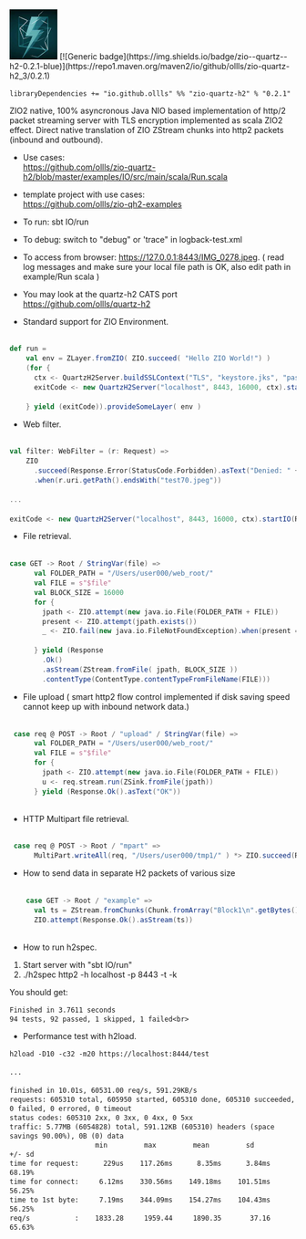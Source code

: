 <img src="quartz-h2.jpeg" width="84" title="quartz-h2"/>
[![Generic badge](https://img.shields.io/badge/zio--quartz--h2-0.2.1-blue)](https://repo1.maven.org/maven2/io/github/ollls/zio-quartz-h2_3/0.2.1)

``` 
libraryDependencies += "io.github.ollls" %% "zio-quartz-h2" % "0.2.1"
```
ZIO2 native, 100% asyncronous Java NIO based implementation of http/2 packet streaming server with TLS encryption implemented as scala ZIO2 effect. Direct native translation of ZIO ZStream chunks into http2 packets (inbound and outbound).

* Use cases:<br> https://github.com/ollls/zio-quartz-h2/blob/master/examples/IO/src/main/scala/Run.scala
* template project with use cases:<br>  https://github.com/ollls/zio-qh2-examples
* To run:  sbt IO/run
* To debug: switch to "debug" or 'trace" in logback-test.xml
* To access from browser: https://127.0.0.1:8443/IMG_0278.jpeg. ( read log messages and make sure your local file path is OK, also edit path in example/Run scala  )
* You may look at the quartz-h2 CATS port https://github.com/ollls/quartz-h2

* Standard support for ZIO Environment.

```scala

def run =
    val env = ZLayer.fromZIO( ZIO.succeed( "Hello ZIO World!") )
    (for {
      ctx <- QuartzH2Server.buildSSLContext("TLS", "keystore.jks", "password")
      exitCode <- new QuartzH2Server("localhost", 8443, 16000, ctx).startIO(R, filter, sync = false)

    } yield (exitCode)).provideSomeLayer( env )

```

* Web filter.

```scala

val filter: WebFilter = (r: Request) =>
    ZIO
      .succeed(Response.Error(StatusCode.Forbidden).asText("Denied: " + r.uri.getPath()))
      .when(r.uri.getPath().endsWith("test70.jpeg"))
   
...

exitCode <- new QuartzH2Server("localhost", 8443, 16000, ctx).startIO(R, filter, sync = false)

```

* File retrieval.

```scala 

case GET -> Root / StringVar(file) =>
      val FOLDER_PATH = "/Users/user000/web_root/"
      val FILE = s"$file"
      val BLOCK_SIZE = 16000
      for {
        jpath <- ZIO.attempt(new java.io.File(FOLDER_PATH + FILE))
        present <- ZIO.attempt(jpath.exists())
        _ <- ZIO.fail(new java.io.FileNotFoundException).when(present == false)

      } yield (Response
        .Ok()
        .asStream(ZStream.fromFile( jpath, BLOCK_SIZE ))
        .contentType(ContentType.contentTypeFromFileName(FILE)))

```

* File upload ( smart http2 flow control implemented if disk saving speed cannot keep up with inbound network data.) 

```scala 

 case req @ POST -> Root / "upload" / StringVar(file) =>
      val FOLDER_PATH = "/Users/user000/web_root/"
      val FILE = s"$file"
      for {
        jpath <- ZIO.attempt(new java.io.File(FOLDER_PATH + FILE))
        u <- req.stream.run(ZSink.fromFile(jpath))
      } yield (Response.Ok().asText("OK"))
        
```        
* HTTP Multipart file retrieval.

```scala

 case req @ POST -> Root / "mpart" =>
      MultiPart.writeAll(req, "/Users/user000/tmp1/" ) *> ZIO.succeed(Response.Ok())

```

* How to send data in separate H2 packets of various size

```scala 

    case GET -> Root / "example" =>
      val ts = ZStream.fromChunks(Chunk.fromArray("Block1\n".getBytes()), Chunk.fromArray("Block22\n".getBytes()))
      ZIO.attempt(Response.Ok().asStream(ts))
      
````      

* How to run h2spec.

1. Start server with "sbt IO/run"<br>
2. ./h2spec http2 -h localhost -p 8443 -t -k<br>

You should get:
```
Finished in 3.7611 seconds
94 tests, 92 passed, 1 skipped, 1 failed<br>
```
* Performance test with h2load.

```
h2load -D10 -c32 -m20 https://localhost:8444/test

...

finished in 10.01s, 60531.00 req/s, 591.29KB/s
requests: 605310 total, 605950 started, 605310 done, 605310 succeeded, 0 failed, 0 errored, 0 timeout
status codes: 605310 2xx, 0 3xx, 0 4xx, 0 5xx
traffic: 5.77MB (6054828) total, 591.12KB (605310) headers (space savings 90.00%), 0B (0) data
                     min         max         mean         sd        +/- sd
time for request:      229us    117.26ms      8.35ms      3.84ms    68.19%
time for connect:     6.12ms    330.56ms    149.18ms    101.51ms    56.25%
time to 1st byte:     7.19ms    344.09ms    154.27ms    104.43ms    56.25%
req/s           :    1833.28     1959.44     1890.35       37.16    65.63%

```




